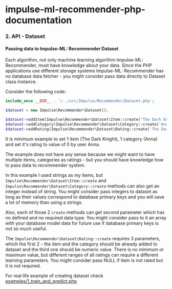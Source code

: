 # impulse-ml-recommender-php-documentation

### 2. API - Dataset

#### Passing data to Impulse-ML: Recommender Dataset

Each algorithm, not only machine learning algorithm Impulse-ML: Recommender, must have knowledge about
your data. Since the PHP applications use different storage systems Impulse-ML: Recommender has no database
data fetcher - you might consider pass data directly to Dataset class instance.

Consider the following code:

```php
include_once __DIR__ . '/../src/Impulse/Recommender/Dataset.php';

$dataset = new Impulse\Recommender\Dataset();

$dataset->addItem(Impulse\Recommender\Dataset\Item::create('The Dark Knight'));
$dataset->addCategory(Impulse\Recommender\Dataset\Category::create('Anna'));
$dataset->addRating(Impulse\Recommender\Dataset\Rating::create('The Dark Knight', 'Anna', 0));
```

It is minimum example to set 1 item (The Dark Knight), 1 category (Anna) and set it's rating to value of 0 
by user Anna.

The example does not have any sense because we might want to have multiple items, categories as ratings - but
you should have knowledge how to pass data to recommender system.

In this example I used strings as my items, but ```Impulse\Recommender\Dataset\Item::create``` 
and ```Impulse\Recommender\Dataset\Category::create``` methods can also get an integer instead
of string. You might consider pass integers to dataset as long as their values correspond to database
primary keys and you will save a lot of memory than using a strings.

Also, each of those 2 ```create``` methods can get second parameter which has no defined and no
required data type. You might
consider pass to it an array with your database model data for future use if database primary keys is not 
so much useful.

The ```Impulse\Recommender\Dataset\Rating::create``` requires 3 parameters, which the first 2 - the item and
the category should be already added to dataset and the third one should be numeric value. 
There is no minimum or 
maximum value, but different ranges of all ratings can require a different learning parameters. You might
consider pass NULL if item is not rated but it is not required.

For real life example of creating dataset check [examples/1_train_and_predict.php](examples/1_train_and_predict.php)

